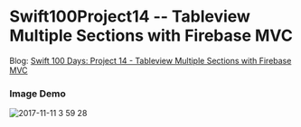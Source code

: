 # Swift100Project14 -- Tableview Multiple Sections with Firebase MVC


[id1]:https://medium.com/@sunnyleeyun/swift-100-days-project-14-tableview-multiple-sections-with-firebase-mvc-b6cd15f58a93

Blog: [Swift 100 Days: Project 14 - Tableview Multiple Sections with Firebase MVC][id1]

### Image Demo
![2017-11-11 3 59 28](https://user-images.githubusercontent.com/20850892/32688506-79822506-c697-11e7-8991-9ab125b5d0d9.png)

